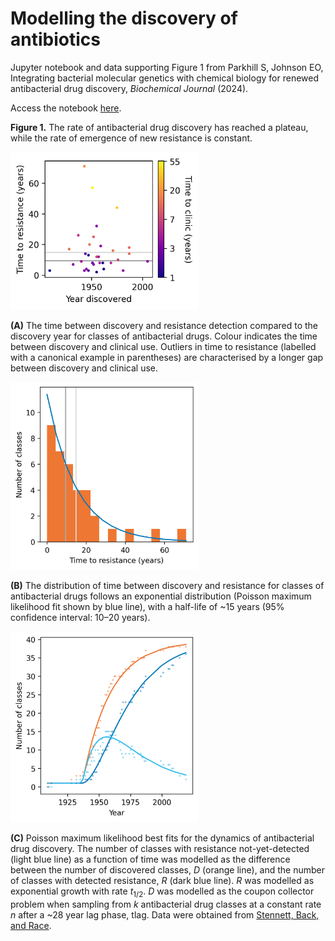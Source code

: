 # Modelling the discovery of antibiotics

Jupyter notebook and data supporting Figure 1 from Parkhill S, Johnson EO, Integrating bacterial molecular genetics with chemical biology for renewed antibacterial drug discovery, _Biochemical Journal_ (2024).

Access the notebook [here](https://github.com/scbirlab/2024-Parkhill-BiochemJ/blob/main/modelling-abx-discovery.ipynb).

**Figure 1.** The rate of antibacterial drug discovery has reached a plateau, while the rate of emergence of new resistance is constant.

<img src="nb-outputs/year-vs-ttr.png" alt="" width="300">

**(A)** The time between discovery and resistance detection compared to the discovery year for classes of antibacterial drugs. Colour indicates the time between discovery and clinical use. Outliers in time to resistance (labelled with a canonical example in parentheses) are characterised by a longer gap between discovery and clinical use.

<img src="nb-outputs/ttr-hist.png" alt="" width="300">

**(B)** The distribution of time between discovery and resistance for classes of antibacterial drugs follows an exponential distribution (Poisson maximum likelihood fit shown by blue line), with a half-life of ~15 years (95% confidence interval: 10–20 years).

<img src="nb-outputs/resistance-curves.png" alt="" width="300">

**(C)** Poisson maximum likelihood best fits for the dynamics of antibacterial drug discovery. The number of classes with resistance not-yet-detected (light blue line) as a function of time was modelled as the difference between the number of discovered classes, $D$ (orange line), and the number of classes with detected resistance, $R$ (dark blue line). $R$ was modelled as exponential growth with rate $t_{1/2}$. $D$ was modelled as the coupon collector problem when sampling from $k$ antibacterial drug classes at a constant rate $n$ after a ~28 year lag phase, tlag. Data were obtained from [Stennett, Back, and Race](https://doi.org/10.3390/antibiotics11091237).
